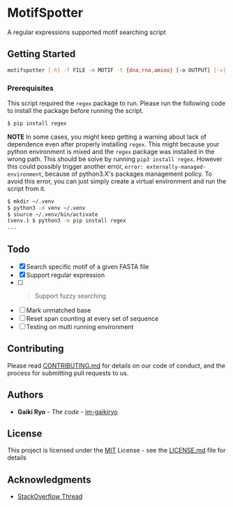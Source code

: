 # MotifSpotter

A regular expressions supported motif searching script


## Getting Started

```bash
motifspotter [-h] -f FILE -m MOTIF -t {dna,rna,amino} [-o OUTPUT] [-v]
```

### Prerequisites

This script required the `regex` package to run. Please run the following code to install the package before running the script.
```bash
$ pip install regex
```

**NOTE** In some cases, you might keep getting a warning about lack of dependence even after properly installing `regex`. This might because your python environment is mixed and the `regex` package was installed in the wrong path. This should be solve by running `pip3 install regex`. However this could possibly trigger another error, `error: externally-managed-environment`, because of python3.X's packages management policy. To avoid this error, you can just simply create a virtual environment and run the script from it.
```bash
$ mkdir ~/.venv
$ python3 -m venv ~/.venv
$ source ~/.venv/bin/activate
(venv.) $ python3 -m pip install regex
...
```

## Todo

- [x] Search specific motif of a given FASTA file 
- [x] Support regular expression
- [ ] > Support fuzzy searching
- [ ] Mark unmatched base
- [ ] Reset span counting at every set of sequence
- [ ] Testing on multi running environment

## Contributing

Please read [CONTRIBUTING.md](CONTRIBUTING.md) for details on our code
of conduct, and the process for submitting pull requests to us.


## Authors

  - **Gaiki Ryo** - *The code* -
    [im-gaikiryo](https://github.com/im-gaikiryo)

## License

This project is licensed under the [MIT](LICENSE.md)
License - see the [LICENSE.md](LICENSE.md) file for
details

## Acknowledgments

  - [StackOverflow Thread](https://stackoverflow.com/questions/2420412/search-for-string-allowing-for-one-mismatch-in-any-location-of-the-string)


